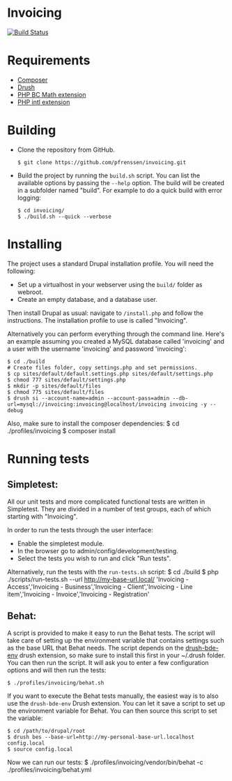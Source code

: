 Invoicing
=========

[![Build Status](https://magnum.travis-ci.com/pfrenssen/invoicing.svg?token=zJgK3Q7yQHVpfN2zHyTH&branch=develop)](https://magnum.travis-ci.com/pfrenssen/invoicing)


Requirements
============

- [Composer](https://github.com/composer/composer)
- [Drush](https://github.com/drush-ops/drush)
- [PHP BC Math extension](http://php.net/manual/en/bc.setup.php)
- [PHP intl extension](http://php.net/manual/en/intl.installation.php)


Building
========

* Clone the repository from GitHub.

      $ git clone https://github.com/pfrenssen/invoicing.git

* Build the project by running the `build.sh` script. You can list the
  available options by passing the `--help` option. The build will be created in
  a subfolder named "build". For example to do a quick build with error logging:

      $ cd invoicing/
      $ ./build.sh --quick --verbose


Installing
==========

The project uses a standard Drupal installation profile. You will need the
following:

* Set up a virtualhost in your webserver using the `build/` folder as webroot.
* Create an empty database, and a database user.

Then install Drupal as usual: navigate to `/install.php` and follow the
instructions. The installation profile to use is called "Invoicing".

Alternatively you can perform everything through the command line. Here's an
example assuming you created a MySQL database called 'invoicing' and a user
with the username 'invoicing' and password 'invoicing':

    $ cd ./build
    # Create files folder, copy settings.php and set permissions.
    $ cp sites/default/default.settings.php sites/default/settings.php
    $ chmod 777 sites/default/settings.php
    $ mkdir -p sites/default/files
    $ chmod 775 sites/default/files
    $ drush si --account-name=admin --account-pass=admin --db-url=mysql://invoicing:invoicing@localhost/invoicing invoicing -y --debug

Also, make sure to install the composer dependencies:
    $ cd ./profiles/invoicing
    $ composer install


Running tests
=============

Simpletest:
-----------

All our unit tests and more complicated functional tests are written in
Simpletest. They are divided in a number of test groups, each of which starting
with "Invoicing".

In order to run the tests through the user interface:
- Enable the simpletest module.
- In the browser go to admin/config/development/testing.
- Select the tests you wish to run and click "Run tests".

Alternatively, run the tests with the `run-tests.sh` script:
    $ cd ./build
    $ php ./scripts/run-tests.sh --url http://my-base-url.local/ 'Invoicing - Access','Invoicing - Business','Invoicing - Client','Invoicing - Line item','Invoicing - Invoice','Invoicing - Registration'


Behat:
------

A script is provided to make it easy to run the Behat tests. The script will
take care of setting up the environment variable that contains settings such as
the base URL that Behat needs.  The script depends on the
[drush-bde-env](https://github.com/pfrenssen/drush-bde-env) drush extension, so
make sure to install this first in your ~/.drush folder. You can then run the
script. It will ask you to enter a few configuration options and will then run
the tests:

    $ ./profiles/invoicing/behat.sh

If you want to execute the Behat tests manually, the easiest way is to also use
the `drush-bde-env` Drush extension. You can let it save a script to set up the
environment variable for Behat. You can then source this script to set the
variable:

    $ cd /path/to/drupal/root
    $ drush bes --base-url=http://my-personal-base-url.localhost config.local
    $ source config.local

Now we can run our tests:
$ ./profiles/invoicing/vendor/bin/behat -c ./profiles/invoicing/behat.yml
